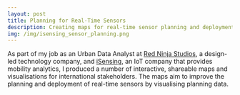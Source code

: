 ```yaml
---
layout: post
title: Planning for Real-Time Sensors
description: Creating maps for real-time sensor planning and deployment
img: /img/isensing_sensor_planning.png
---
```

  
As part of my job as an Urban Data Analyst at <a href="http://www.redninja.co.uk/">Red Ninja Studios</a>, a design-led technology company, and <a href="http://isensing.co.uk/">iSensing</a>, an IoT company that provides mobility analytics, I produced a number of interactive, shareable maps and visualisations for international stakeholders. The maps aim to improve the planning and deployment of real-time sensors by visualising planning data.

<div class="img_row">
	<img class="col three" src="{{ site.baseurl }}/img/isensing_sensor_planning.png" alt="" title=""/>
</div>
